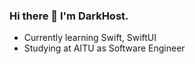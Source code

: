 
### Hi there 👋 I'm DarkHost.
- Currently learning Swift, SwiftUI
- Studying at AITU as Software Engineer 
 
